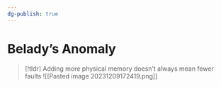 ```yaml
---
dg-publish: true
---
```

# Belady’s Anomaly

> [!tldr] Adding more physical memory doesn’t always mean fewer faults
> ![[Pasted image 20231209172419.png]]


